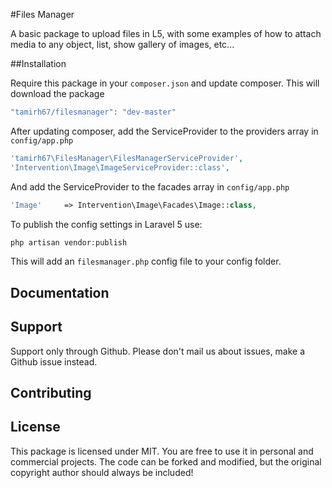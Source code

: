 

#Files Manager

A basic package to upload files in L5, with some examples of how to attach media to any object, list, show gallery of images, etc...

##Installation

Require this package in your `composer.json` and update composer. This will download the package

```php
"tamirh67/filesmanager": "dev-master"
```

After updating composer, add the ServiceProvider to the providers array in `config/app.php`

```php
'tamirh67\FilesManager\FilesManagerServiceProvider',
'Intervention\Image\ImageServiceProvider::class',
```

And add the ServiceProvider to the facades array in `config/app.php`
```php
'Image'     => Intervention\Image\Facades\Image::class,
```

To publish the config settings in Laravel 5 use:

```php
php artisan vendor:publish
```

This will add an `filesmanager.php` config file to your config folder.

## Documentation



## Support

Support only through Github. Please don't mail us about issues, make a Github issue instead.

## Contributing


## License

This package is licensed under MIT. You are free to use it in personal and commercial projects. The code can be forked and modified, but the original copyright author should always be included!
